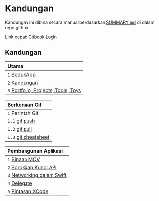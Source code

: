 # Kandungan

Kandungan ini dibina secara manual berdasarkan [SUMMARY.md](https://github.com/eymankun/gitbook-public/blob/master/SUMMARY.md) di dalam repo github.

Link cepat: [Gitbook Login](https://app.gitbook.com/@eymankun/spaces)

## Kandungan

| Utama |
| :--- |
| `1` [SeduhApp](https://eymankun.gitbook.io/seduhapp/) |
| `2` [Kandungan](kandungan.md#kandungan) |
| `3` [Portfolio, Projects, Tools, Toys](portfolio-projects-tools-toys.md) |

| Berkenaan Git |
| :--- |
| `1`  [Perintah Git](perintah-git/) |
| `1.1` [git push](perintah-git/git-push.md) |
| `1.2` [git pull](perintah-git/git-pull.md) |
| `1.3` [git cheatsheet](perintah-git/git-cheatsheet.md) |

| Pembangunan Aplikasi |
| :--- |
| `1` [Binaan MCV](pembangunan-aplikasi/binaan-mvc.md) |
| `2` [Sorokkan Kunci API](pembangunan-aplikasi/sorokkan-kunci-api.md) |
| `3` [Networking dalam Swift](pembangunan-aplikasi/networking-dalam-swift.md) |
| `4` [Delegate](pembangunan-aplikasi/delegate.md) |
| `5` [Pintasan XCode](pembangunan-aplikasi/pintasan-xcode.md) |

